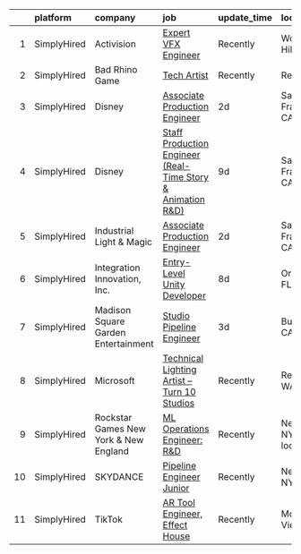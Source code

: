 

|    | platform    | company                               | job                                                                                                                                                                  | update_time   | location                 |
|---:|:------------|:--------------------------------------|:---------------------------------------------------------------------------------------------------------------------------------------------------------------------|:--------------|:-------------------------|
|  1 | SimplyHired | Activision                            | [Expert VFX Engineer](https://www.simplyhired.com/job/R9gzBazJlezxlSm2WITE3XlbtPQGysO7ZdrSSFEKrzRcXXxnIFAx0A?q=vfx+engineer)                                         | Recently      | Woodland Hills, CA       |
|  2 | SimplyHired | Bad Rhino Game                        | [Tech Artist](https://www.simplyhired.com/job/HWo2Me6CxANYibWn48KQHkuIB5Qbj0bBDdqxOT8JUBLVg-JhlDL6mw?q=vfx+engineer)                                                 | Recently      | Remote                   |
|  3 | SimplyHired | Disney                                | [Associate Production Engineer](https://www.simplyhired.com/job/8I4AfDb9ZVnWQma2FpWdQGNeUkQKcvhU39NwxwC0BjsWaQVuFVAcsg?q=vfx+engineer)                               | 2d            | San Francisco, CA        |
|  4 | SimplyHired | Disney                                | [Staff Production Engineer (Real-Time Story & Animation R&D)](https://www.simplyhired.com/job/1wAEgM5QMa2M368MDzKQK0ycFUOFQsxXPNwg6oxLJX42tt6wJICNdA?q=vfx+engineer) | 9d            | San Francisco, CA        |
|  5 | SimplyHired | Industrial Light & Magic              | [Associate Production Engineer](https://www.simplyhired.com/job/XzZLEJUOmfD2EwnxhsoQFawVsqfY3ghp8nnquNByi0UtCq7SeB77pQ?q=vfx+engineer)                               | 2d            | San Francisco, CA        |
|  6 | SimplyHired | Integration Innovation, Inc.          | [Entry-Level Unity Developer](https://www.simplyhired.com/job/x4_s842a0ABu0lSb5kZZmKQeHHzFWmiJD9BGiRlNg61e3I7N-2kMeg?q=vfx+engineer)                                 | 8d            | Orlando, FL              |
|  7 | SimplyHired | Madison Square Garden Entertainment   | [Studio Pipeline Engineer](https://www.simplyhired.com/job/Okk1nG94st1o9jPsrwedj-UsixGfg_shQNL_lCwQNiVzN8zZibPohA?q=vfx+engineer)                                    | 3d            | Burbank, CA              |
|  8 | SimplyHired | Microsoft                             | [Technical Lighting Artist – Turn 10 Studios](https://www.simplyhired.com/job/6K-oqQKLfAp5cm1lxXk8byOsquuip_Sp-_bLh2IvC60phN56lB5y5A?q=vfx+engineer)                 | Recently      | Redmond, WA              |
|  9 | SimplyHired | Rockstar Games New York & New England | [ML Operations Engineer: R&D](https://www.simplyhired.com/job/S2kkzfSluOCgu-QIQVHtfkOiTLAlvTHa02R4UecKkgpfKP_t58JDLA?q=vfx+engineer)                                 | Recently      | New York, NY +1 location |
| 10 | SimplyHired | SKYDANCE                              | [Pipeline Engineer Junior](https://www.simplyhired.com/job/43vO-lQtAuNYVV23S9MMiPwz-vezswQOc9aJRH7BQ8koOxRHnMTcug?q=vfx+engineer)                                    | Recently      | New York, NY             |
| 11 | SimplyHired | TikTok                                | [AR Tool Engineer, Effect House](https://www.simplyhired.com/job/iM2SfRqlTTMSc6eJYD25qKmgV3Pbd-d8s6I24teIvbc5Ckf4Wi6Qtw?q=vfx+engineer)                              | Recently      | Mountain View, CA        |